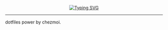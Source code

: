 <p align="center">
  <a href="https://git.io/typing-svg">
    <img src="https://readme-typing-svg.demolab.com?font=Fira+Code&pause=1000&color=B7BDF8&center=true&vCenter=true&width=435&lines=east+or+west%2C+~+is+the+best" alt="Typing SVG" />  
  </a>
</p>

------

dotfiles power by chezmoi.


